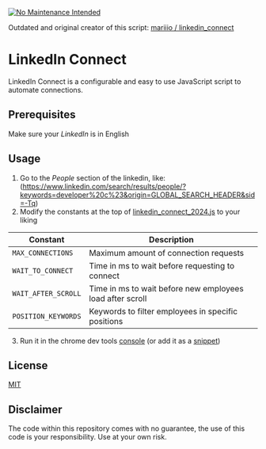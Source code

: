 
[![No Maintenance Intended](http://unmaintained.tech/badge.svg)](https://github.com/NotOnepiecePlease)

Outdated and original creator of this script: [mariiio / linkedin_connect](https://github.com/mariiio/linkedin_connect)

# LinkedIn Connect

LinkedIn Connect is a configurable and easy to use JavaScript script to automate connections.

## Prerequisites

Make sure your _LinkedIn_ is in English

## Usage
1. Go to the _People_ section of the linkedin, like: (https://www.linkedin.com/search/results/people/?keywords=developer%20c%23&origin=GLOBAL_SEARCH_HEADER&sid=-Tq)
2. Modify the constants at the top of [linkedin_connect_2024.js](https://raw.githubusercontent.com/NotOnepiecePlease/linkedin_connect-JS-2024/refs/heads/main/linkedin_connect_2024.js) to your liking

| Constant| Description |
| --- | --- |
| `MAX_CONNECTIONS` | Maximum amount of connection requests |
| `WAIT_TO_CONNECT` | Time in ms to wait before requesting to connect |
| `WAIT_AFTER_SCROLL` | Time in ms to wait before new employees load after scroll |
| `POSITION_KEYWORDS` | Keywords to filter employees in specific positions |

3. Run it in the chrome dev tools [console](https://developers.google.com/web/tools/chrome-devtools/open#console) (or add it as a [snippet](https://developer.chrome.com/docs/devtools/javascript/snippets))

## License
[MIT](https://choosealicense.com/licenses/mit/)

## Disclaimer
The code within this repository comes with no guarantee, the use of this code is your responsibility.
Use at your own risk.